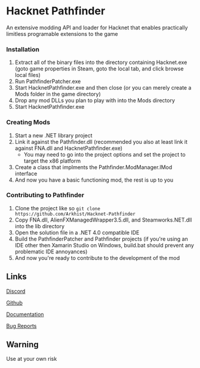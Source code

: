# Hacknet Pathfinder
An extensive modding API and loader for Hacknet that enables practically limitless programable extensions to the game

### Installation

1. Extract all of the binary files into the directory containing Hacknet.exe (goto game properties in Steam, goto the local tab, and click browse local files)
2. Run PathfinderPatcher.exe
3. Start HacknetPathfinder.exe and then close (or you can merely create a Mods folder in the game directory)
4. Drop any mod DLLs you plan to play with into the Mods directory
5. Start HacknetPathfinder.exe

### Creating Mods

1. Start a new .NET library project
2. Link it against the Pathfinder.dll (recommended you also at least link it against FNA.dll and HacknetPathfinder.exe)
    * You may need to go into the project options and set the project to target the x86 platform
3. Create a class that implments the Pathfinder.ModManager.IMod interface
4. And now you have a basic functioning mod, the rest is up to you

### Contributing to Pathfinder

1. Clone the project like so `git clone https://github.com/Arkhist/Hacknet-Pathfinder`
2. Copy FNA.dll, AlienFXManagedWrapper3.5.dll, and Steamworks.NET.dll into the lib directory
3. Open the solution file in a .NET 4.0 compatible IDE
4. Build the PathfinderPatcher and Pathfinder projects (if you're using an IDE other then Xamarin Studio on Windows, build.bat should prevent any problematic IDE annoyances)
5. And now you're ready to contribute to the development of the mod

## Links

[Discord](https://discord.gg/65SaxGg)

[Github](https://github.com/Arkhist/Hacknet-Pathfinder)

[Documentation](https://arkhist.github.io/Hacknet-Pathfinder/)

[Bug Reports](https://github.com/Arkhist/Hacknet-Pathfinder/issues)

## Warning
Use at your own risk
